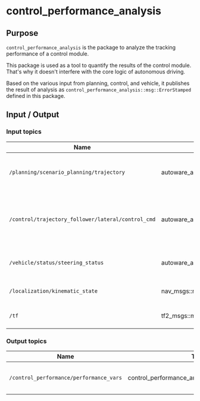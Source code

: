 # control_performance_analysis

## Purpose

`control_performance_analysis` is the package to analyze the tracking performance of a control module.

This package is used as a tool to quantify the results of the control module.
That's why it doesn't interfere with the core logic of autonomous driving.

Based on the various input from planning, control, and vehicle, it publishes the result of analysis as `control_performance_analysis::msg::ErrorStamped` defined in this package.

## Input / Output

### Input topics

| Name                                               | Type                                                     | Description                                         |
| -------------------------------------------------- | -------------------------------------------------------- | --------------------------------------------------- |
| `/planning/scenario_planning/trajectory`           | autoware_auto_planning_msgs::msg::Trajectory             | Output trajectory from planning module.             |
| `/control/trajectory_follower/lateral/control_cmd` | autoware_auto_control_msgs::msg::AckermannLateralCommand | Output lateral control command from control module. |
| `/vehicle/status/steering_status`                  | autoware_auto_vehicle_msgs::msg::SteeringReport          | Steering information from vehicle.                  |
| `/localization/kinematic_state`                    | nav_msgs::msg::Odometry                                  | Use twist from odometry.                            |
| `/tf`                                              | tf2_msgs::msg::TFMessage                                 | Extract ego pose from tf.                           |

### Output topics

| Name                                    | Type                                            | Description                             |
| --------------------------------------- | ----------------------------------------------- | --------------------------------------- |
| `/control_performance/performance_vars` | control_performance_analysis::msg::ErrorStamped | The result of the performance analysis. |
